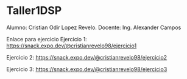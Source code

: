 # Taller1DSP

Alumno: Cristian Odir Lopez Revelo.
Docente:  Ing. Alexander Campos

Enlace para ejercicio
Ejercicio 1: https://snack.expo.dev/@cristianrevelo98/ejercicio1

Ejercicio 2: https://snack.expo.dev/@cristianrevelo98/ejercicio2

Ejercicio 3: https://snack.expo.dev/@cristianrevelo98/ejercicio3
